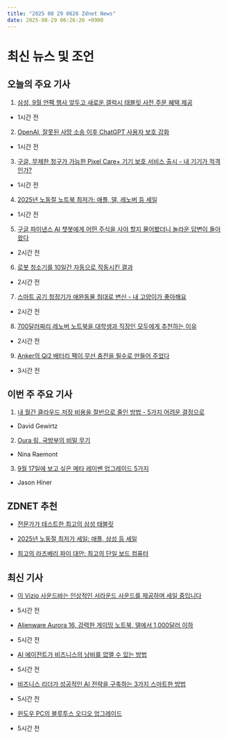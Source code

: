 ```yaml
---
title: "2025 08 29 0626 Zdnet News"
date: 2025-08-29 06:26:26 +0900
---
```


# 최신 뉴스 및 조언
## 오늘의 주요 기사 

1. [삼성, 9월 언팩 행사 앞두고 새로운 갤럭시 태블릿 사전 주문 혜택 제공](https://www.zdnet.com/article/samsung-offers-enticing-preorder-deal-for-new-galaxy-tablets-ahead-of-september-unpacked/)  
- 1시간 전 

2. [OpenAI, 잘못된 사망 소송 이후 ChatGPT 사용자 보호 강화](https://www.zdnet.com/article/openai-increases-chatgpt-user-protections-following-wrongful-death-lawsuit/)  
- 1시간 전 

3. [구글, 무제한 청구가 가능한 Pixel Care+ 기기 보호 서비스 출시 - 내 기기가 적격인가?](https://www.zdnet.com/article/google-launches-pixel-care-device-protection-with-unlimited-claims-is-your-device-eligible/)  
- 1시간 전 

4. [2025년 노동절 노트북 최저가: 애플, 델, 레노버 등 세일](https://www.zdnet.com/article/best-laptop-labor-day-deals-2025/)  
- 1시간 전 

5. [구글 파이낸스 AI 챗봇에게 어떤 주식을 사야 할지 물어봤더니 놀라운 답변이 돌아왔다](https://www.zdnet.com/article/i-asked-google-finances-ai-chatbot-what-stocks-to-buy-and-its-answer-surprised-me/)  
- 2시간 전 

6. [로봇 청소기를 10일간 자동으로 작동시킨 결과](https://www.zdnet.com/home-and-office/kitchen-household/i-left-my-home-with-a-robot-vacuum-on-auto-pilot-for-10-days-here-are-the-results/)  
- 2시간 전 

7. [스마트 공기 청정기가 애완동물 침대로 변신 - 내 고양이가 좋아해요](https://www.zdnet.com/article/i-found-a-smart-air-purifier-that-doubles-as-a-pet-bed-and-my-cat-loves-it/)  
- 2시간 전 

8. [700달러짜리 레노버 노트북을 대학생과 직장인 모두에게 추천하는 이유](https://www.zdnet.com/article/why-i-recommend-this-700-lenovo-laptop-to-both-college-students-and-working-professionals/)  
- 2시간 전 

9. [Anker의 Qi2 배터리 팩이 무선 충전을 필수로 만들어 주었다](https://www.zdnet.com/article/this-qi2-battery-pack-from-anker-just-made-wireless-charging-essential-for-me/)  
- 3시간 전 

## 이번 주 주요 기사 

1. [내 월간 클라우드 저장 비용을 절반으로 줄인 방법 - 5가지 어려운 결정으로](https://www.zdnet.com/article/how-i-cut-my-monthly-cloud-storage-bill-in-half-with-5-tough-decisions/)  
- David Gewirtz 

2. [Oura 링, 국방부의 비밀 무기](https://www.zdnet.com/article/the-oura-ring-is-the-department-of-defenses-not-so-secret-weapon/)  
- Nina Raemont 

3. [9월 17일에 보고 싶은 메타 레이밴 업그레이드 5가지](https://www.zdnet.com/article/5-meta-ray-ban-upgrades-i-want-to-see-on-september-17/)  
- Jason Hiner 

## ZDNET 추천 

- [전문가가 테스트한 최고의 삼성 태블릿](https://www.zdnet.com/article/best-samsung-tablet/)  

- [2025년 노동절 최저가 세일: 애플, 삼성 등 세일](https://www.zdnet.com/article/best-labor-day-deals-2025/)  
- [최고의 라즈베리 파이 대안: 최고의 단일 보드 컴퓨터](https://www.zdnet.com/article/best-raspberry-pi-alternative/)  

## 최신 기사 

- [이 Vizio 사운드바는 인상적인 서라운드 사운드를 제공하며 세일 중입니다](https://www.zdnet.com/article/this-vizio-soundbar-has-impressive-surround-sound-and-its-on-sale/)  
- 5시간 전 

- [Alienware Aurora 16, 강력한 게이밍 노트북, 델에서 1,000달러 이하](https://www.zdnet.com/article/the-alienware-aurora-16-is-a-powerhouse-gaming-laptop-and-its-under-1000-at-dell/)  
- 5시간 전 

- [AI 에이전트가 비즈니스의 낭비를 없앨 수 있는 방법](https://www.zdnet.com/article/how-ai-agents-can-eliminate-waste-in-your-business-and-why-thats-smarter-than-cutting-costs/)  
- 5시간 전 

- [비즈니스 리더가 성공적인 AI 전략을 구축하는 3가지 스마트한 방법](https://www.zdnet.com/article/3-smart-ways-business-leaders-can-build-successful-ai-strategies-before-its-too-late/)  
- 5시간 전 

- [윈도우 PC의 블루투스 오디오 업그레이드](https://www.zdnet.com/article/your-windows-pc-just-got-a-big-bluetooth-audio-upgrade-from-microsoft-hear-the-difference/)  
- 5시간 전